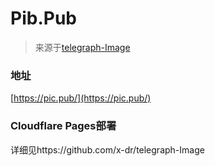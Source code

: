 # Pib.Pub

> 来源于[telegraph-Image](https://github.com/x-dr/telegraph-Image)


### 地址
[https://pic.pub/](https://pic.pub/)



### Cloudflare Pages部署

详细见https://github.com/x-dr/telegraph-Image







